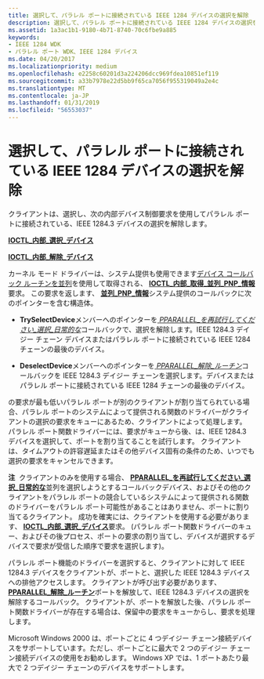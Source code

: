 ```yaml
---
title: 選択して、パラレル ポートに接続されている IEEE 1284 デバイスの選択を解除
description: 選択して、パラレル ポートに接続されている IEEE 1284 デバイスの選択を解除
ms.assetid: 1a3ac1b1-9180-4b71-8740-70c6fbe9a885
keywords:
- IEEE 1284 WDK
- パラレル ポート WDK、IEEE 1284 デバイス
ms.date: 04/20/2017
ms.localizationpriority: medium
ms.openlocfilehash: e2258c60201d3a224206dcc969fdea10851ef119
ms.sourcegitcommit: a33b7978e22d5bb9f65ca7056f955319049a2e4c
ms.translationtype: MT
ms.contentlocale: ja-JP
ms.lasthandoff: 01/31/2019
ms.locfileid: "56553037"
---
```

# <a name="selecting-and-deselecting-an-ieee-1284-device-attached-to-a-parallel-port"></a>選択して、パラレル ポートに接続されている IEEE 1284 デバイスの選択を解除





クライアントは、選択し、次の内部デバイス制御要求を使用してパラレル ポートに接続されている、IEEE 1284.3 デバイスの選択を解除します。

[**IOCTL\_内部\_選択\_デバイス**](https://msdn.microsoft.com/library/windows/hardware/ff544052)

[**IOCTL\_内部\_解除\_デバイス**](https://msdn.microsoft.com/library/windows/hardware/ff543987)

カーネル モード ドライバーは、システム提供も使用できます[デバイス コールバック ルーチンを並列](https://msdn.microsoft.com/library/windows/hardware/ff544275)を使用して取得される、 [ **IOCTL\_内部\_取得\_並列\_PNP\_情報**](https://msdn.microsoft.com/library/windows/hardware/ff543997)要求。 この要求を返します、 [**並列\_PNP\_情報**](https://msdn.microsoft.com/library/windows/hardware/ff544299)システム提供のコールバックに次のポインターを含む構造体。

-   **TrySelectDevice**メンバーへのポインターを[ *PPARALLEL\_を再試行してください\_選択\_日常的な*](https://msdn.microsoft.com/library/windows/hardware/ff544767)コールバックで、選択を解除します。IEEE 1284.3 デイジー チェーン デバイスまたはパラレル ポートに接続されている IEEE 1284 チェーンの最後のデバイス。

-   **DeselectDevice**メンバーへのポインターを[ *PPARALLEL\_解除\_ルーチン*](https://msdn.microsoft.com/library/windows/hardware/ff544504)コールバックを IEEE 1284.3 デイジー チェーンを選択します。デバイスまたはパラレル ポートに接続されている IEEE 1284 チェーンの最後のデバイス。

の要求が最も低いパラレル ポートが別のクライアントが割り当てられている場合、パラレル ポートのシステムによって提供される関数のドライバーがクライアントの選択の要求をキューにあるため、クライアントによって処理します。 パラレル ポート関数ドライバーには、要求がキューから後、は、IEEE 1284.3 デバイスを選択して、ポートを割り当てることを試行します。 クライアントは、タイムアウトの許容遅延またはその他デバイス固有の条件のため、いつでも選択の要求をキャンセルできます。

**注**  クライアントのみを使用する場合、 [ **PPARALLEL\_を再試行してください\_選択\_日常的な**](https://msdn.microsoft.com/library/windows/hardware/ff544767)並列を選択しようとするコールバックデバイス、およびその他のクライアントをパラレル ポートの競合しているシステムによって提供される関数のドライバーをパラレル ポート可能性があることはありません、ポートに割り当てるクライアント。 成功を確実には、クライアントを使用する必要があります、 [ **IOCTL\_内部\_選択\_デバイス**](https://msdn.microsoft.com/library/windows/hardware/ff544052)要求。 (パラレル ポート関数ドライバーのキュー、およびその後プロセス、ポートの要求の割り当てし、デバイスが選択するデバイスで要求が受信した順序で要求を選択します)。

 

パラレル ポート機能のドライバーを選択すると、クライアントに対して IEEE 1284.3 デバイスをクライアントが、ポートと、選択した IEEE 1284.3 デバイスへの排他アクセスします。 クライアントが呼び出す必要があります、 [ **PPARALLEL\_解除\_ルーチン**](https://msdn.microsoft.com/library/windows/hardware/ff544504)ポートを解放して、IEEE 1284.3 デバイスの選択を解除するコールバック。 クライアントが、ポートを解放した後、パラレル ポート関数ドライバーが存在する場合は、保留中の要求をキューからし、要求を処理します。

Microsoft Windows 2000 は、ポートごとに 4 つデイジー チェーン接続デバイスをサポートしています。ただし、ポートごとに最大で 2 つのデイジー チェーン接続デバイスの使用をお勧めします。 Windows XP では、1 ポートあたり最大で 2 つデイジー チェーンのデバイスをサポートします。

 

 




